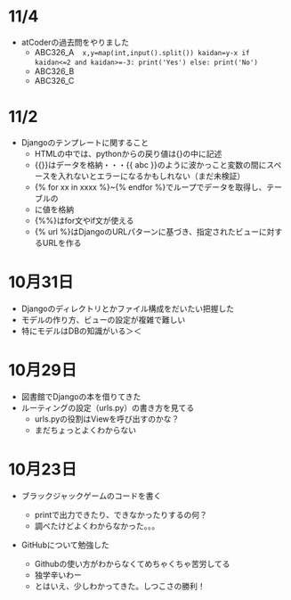 # 11/4
- atCoderの過去問をやりました
    - ABC326_A
` ` `
x,y=map(int,input().split())
kaidan=y-x
if kaidan<=2 and kaidan>=-3:
  print('Yes')
else:
  print('No')
` ` ` 
    - ABC326_B
    - ABC326_C

# 11/2
- Djangoのテンプレートに関すること
    - HTMLの中では、pythonからの戻り値は{}の中に記述
    - {{}}はデータを格納・・・{{ abc }}のように波かっこと変数の間にスペースを入れないとエラーになるかもしれない（まだ未検証）
    - {% for xx in xxxx %}~{% endfor %}でループでデータを取得し、テーブルの<li>に値を格納
    - {%%}はfor文やif文が使える
    - {% url %}はDjangoのURLパターンに基づき、指定されたビューに対するURLを作る

# 10月31日
- Djangoのディレクトリとかファイル構成をだいたい把握した
- モデルの作り方、ビューの設定が複雑で難しい
- 特にモデルはDBの知識がいる＞＜

# 10月29日
- 図書館でDjangoの本を借りてきた
- ルーティングの設定（urls.py）の書き方を見てる
    - urls.pyの役割はViewを呼び出すのかな？
    - まだちょっとよくわからない

# 10月23日
- ブラックジャックゲームのコードを書く
  - printで出力できたり、できなかったりするの何？
  - 調べたけどよくわからなかった。。。
  
- GitHubについて勉強した
    - Githubの使い方がわからなくてめちゃくちゃ苦労してる
    - 独学辛いわー
    - とはいえ、少しわかってきた。しつこさの勝利！
